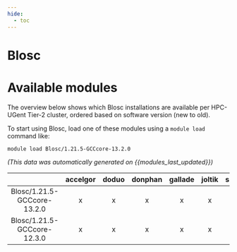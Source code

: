 ```yaml
---
hide:
  - toc
---
```


Blosc
=====

# Available modules


The overview below shows which Blosc installations are available per HPC-UGent Tier-2 cluster, ordered based on software version (new to old).

To start using Blosc, load one of these modules using a `module load` command like:

```shell
module load Blosc/1.21.5-GCCcore-13.2.0
```

*(This data was automatically generated on {{modules_last_updated}})*  

| |accelgor|doduo|donphan|gallade|joltik|shinx|
| :---: | :---: | :---: | :---: | :---: | :---: | :---: |
|Blosc/1.21.5-GCCcore-13.2.0|x|x|x|x|x|x|
|Blosc/1.21.5-GCCcore-12.3.0|x|x|x|x|x|x|

